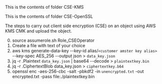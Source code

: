 This is the contents of folder CSE-KMS

This is the contents of folder CSE-OpenSSL

The steps to carry out client side encryption (CSE) on an object using AWS KMS CMK and upload the object.

0. source assumerole.sh Role_CSEOperator
1. Create a file with text of your choice
2. aws kms generate-data-key --key-id alias/`<customer amster key alias>`  --key-spec AES_256 --output json > `data_key.json`
3. jq -r .Plaintext `data_key.json` | base64 --decode > `plaintextkey.bin`
4. jq -r .CiphertextBlob data_key.json > `ciphertextkey.b64`
5. openssl enc -aes-256-cbc -salt -pbkdf2 -in `unencrypted.txt` -out encrypted.txt -pass file:./plaintextkey.bin
